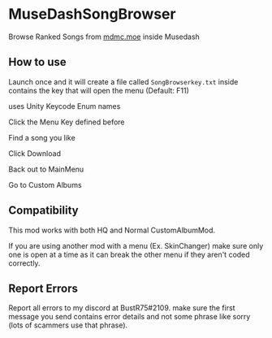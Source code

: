 # MuseDashSongBrowser
Browse Ranked Songs from [mdmc.moe](https://mdmc.moe/charts) inside Musedash

## How to use
Launch once and it will create a file called `SongBrowserkey.txt` inside contains the key that will open the menu (Default: F11)

uses Unity Keycode Enum names

Click the Menu Key defined before

Find a song you like 

Click Download 

Back out to MainMenu

Go to Custom Albums

## Compatibility
This mod works with both HQ and Normal CustomAlbumMod.

If you are using another mod with a menu (Ex. SkinChanger) make sure only one is open at a time as it can break the other menu if they aren't coded correctly.

## Report Errors
Report all errors to my discord at BustR75#2109. make sure the first message you send contains error details and not some phrase like sorry (lots of scammers use that phrase).